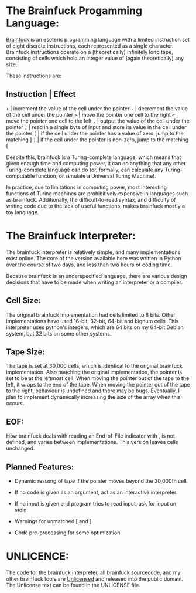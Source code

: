 # The Brainfuck Progamming Language:

[Brainfuck](en.wikipedia.org/wiki/Brainfuck) is an esoteric
programming language with a limited instruction set of eight discrete
instructions, each represented as a single character.  Brainfuck
instructions operate on a (theoretically) infinitely long tape,
consisting of cells which hold an integer value of (again
theoretically) any size.

These instructions are:

Instruction | Effect
--------------------
`+`         | increment the value of the cell under the pointer
`-`         | decrement the value of the cell under the pointer
`>`         | move the pointer one cell to the right
`<`         | move the pointer one cell to the left
`.`         | output the value of the cell under the pointer
`,`         | read in a single byte of input and store its value in the cell under the pointer
`[`         | if the cell under the pointer has a value of zero, jump to the matching ]
`]`         | if the cell under the pointer is non-zero, jump to the matching [

Despite this, brainfuck is a Turing-complete language, which means that given
enough time and computing power, it can do anything that any other
Turing-complete language can do (or, formally, can calculate any
Turing-computable function, or simulate a Universal Turing Machine).

In practice, due to limitations in computing power, most interesting
functions of Turing machines are prohibitively expensive in languages
such as brainfuck.  Additionally, the difficult-to-read syntax, and
difficulty of writing code due to the lack of useful functions, makes
brainfuck mostly a toy language.

# The Brainfuck Interpreter:

The brainfuck interpreter is relatively simple, and many
implementations exist online.  The core of the version available here
was written in Python over the course of two days, and less than two
hours of coding time.

Because brainfuck is an underspecified language, there are various
design decisions that have to be made when writing an interpreter or a
compiler.

## Cell Size:

The original brainfuck implementation had cells limited to 8 bits.
Other implementations have used 16-bit, 32-bit, 64-bit and bignum
cells.  This interpreter uses python's integers, which are 64 bits on
my 64-bit Debian system, but 32 bits on some other systems.

## Tape Size:

The tape is set at 30,000 cells, which is identical to the original
brainfuck implementation.  Also matching the original implementation,
the pointer is set to be at the leftmost cell.  When moving the
pointer out of the tape to the left, it wraps to the end of the tape.
When moving the pointer out of the tape to the right, behaviour is
undefined and there may be bugs.  Eventually, I plan to implement
dynamically increasing the size of the array when this occurs.

## EOF:

How brainfuck deals with reading an End-of-File indicator with , is
not defined, and varies between implementations.  This version leaves
cells unchanged.

## Planned Features:

* Dynamic resizing of tape if the pointer moves beyond the 30,000th
  cell.

* If no code is given as an argument, act as an interactive
  interpreter.

* If no input is given and program tries to read input, ask for input
  on stdin.

* Warnings for unmatched [ and ]

* Code pre-processing for some optimization

# UNLICENCE:

The code for the brainfuck interpreter, all brainfuck sourcecode, and
my other brainfuck tools are [Unlicensed](unlicense.org) and released
into the public domain.  The Unlicense text can be found in the
UNLICENSE file.
